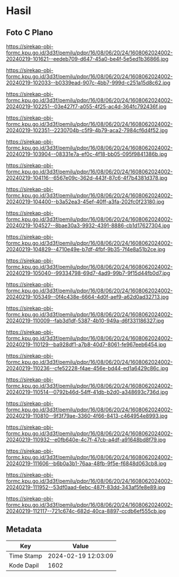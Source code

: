 # Hasil

## Foto C Plano

https://sirekap-obj-formc.kpu.go.id/3d3f/pemilu/pdpr/16/08/06/20/24/1608062024002-20240219-101621--eedeb709-d647-45a0-be4f-5e5ed1b36866.jpg

https://sirekap-obj-formc.kpu.go.id/3d3f/pemilu/pdpr/16/08/06/20/24/1608062024002-20240219-102033--b0339ead-907c-4bb7-999d-c251a15d8c62.jpg

https://sirekap-obj-formc.kpu.go.id/3d3f/pemilu/pdpr/16/08/06/20/24/1608062024002-20240219-102251--03e427f7-a055-4f25-ac4d-364fc792436f.jpg

https://sirekap-obj-formc.kpu.go.id/3d3f/pemilu/pdpr/16/08/06/20/24/1608062024002-20240219-102351--2230704b-c5f9-4b79-aca2-7984cf6d4f52.jpg

https://sirekap-obj-formc.kpu.go.id/3d3f/pemilu/pdpr/16/08/06/20/24/1608062024002-20240219-103904--08331e7a-ef0c-4f18-bb05-095f9841386b.jpg

https://sirekap-obj-formc.kpu.go.id/3d3f/pemilu/pdpr/16/08/06/20/24/1608062024002-20240219-104116--6567e09c-362d-443f-87c6-4f7b4381d378.jpg

https://sirekap-obj-formc.kpu.go.id/3d3f/pemilu/pdpr/16/08/06/20/24/1608062024002-20240219-104400--b3a52ea3-45ef-40ff-a3fa-202fc0f23180.jpg

https://sirekap-obj-formc.kpu.go.id/3d3f/pemilu/pdpr/16/08/06/20/24/1608062024002-20240219-104527--8bae30a3-9932-4391-8886-cb1d17627304.jpg

https://sirekap-obj-formc.kpu.go.id/3d3f/pemilu/pdpr/16/08/06/20/24/1608062024002-20240219-104829--4710e49e-b7df-4fbf-9b35-7f4e8a51b2ce.jpg

https://sirekap-obj-formc.kpu.go.id/3d3f/pemilu/pdpr/16/08/06/20/24/1608062024002-20240219-105040--99334798-69d7-4ad9-99b7-9f15d44fb0d7.jpg

https://sirekap-obj-formc.kpu.go.id/3d3f/pemilu/pdpr/16/08/06/20/24/1608062024002-20240219-105349--0f4c438e-6664-4d0f-aef9-a62d0ad32713.jpg

https://sirekap-obj-formc.kpu.go.id/3d3f/pemilu/pdpr/16/08/06/20/24/1608062024002-20240219-110009--fab3d1df-5387-4b10-949a-d6f331186327.jpg

https://sirekap-obj-formc.kpu.go.id/3d3f/pemilu/pdpr/16/08/06/20/24/1608062024002-20240219-110129--ba928df1-a7b8-40d7-8061-fe967eeb6454.jpg

https://sirekap-obj-formc.kpu.go.id/3d3f/pemilu/pdpr/16/08/06/20/24/1608062024002-20240219-110236--cfe52228-f4ae-456e-bd44-ed1a6429c86c.jpg

https://sirekap-obj-formc.kpu.go.id/3d3f/pemilu/pdpr/16/08/06/20/24/1608062024002-20240219-110514--0792b46d-54ff-41db-b2d0-a348693c736d.jpg

https://sirekap-obj-formc.kpu.go.id/3d3f/pemilu/pdpr/16/08/06/20/24/1608062024002-20240219-110810--9f3f79ae-3360-4f66-8413-c464954e8993.jpg

https://sirekap-obj-formc.kpu.go.id/3d3f/pemilu/pdpr/16/08/06/20/24/1608062024002-20240219-110932--e0fb640e-4c7f-47cb-a4df-a91648bd8f79.jpg

https://sirekap-obj-formc.kpu.go.id/3d3f/pemilu/pdpr/16/08/06/20/24/1608062024002-20240219-111606--b6b0a3b1-76aa-48fb-9f5e-f6848d063cb8.jpg

https://sirekap-obj-formc.kpu.go.id/3d3f/pemilu/pdpr/16/08/06/20/24/1608062024002-20240219-111952--53df0aad-6ebc-487f-83dd-343af5fe8e89.jpg

https://sirekap-obj-formc.kpu.go.id/3d3f/pemilu/pdpr/16/08/06/20/24/1608062024002-20240219-112117--721c674c-682d-40ca-8897-ccdb6ef555cb.jpg


## Metadata

| Key        | Value               |
| ---------- | ------------------- |
| Time Stamp | 2024-02-19 12:03:09 |
| Kode Dapil | 1602                |



